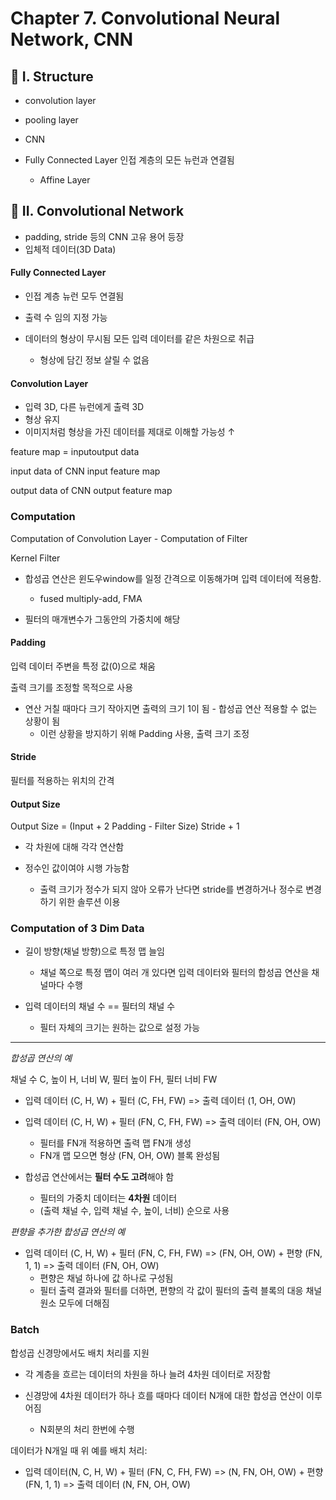 # Chapter 7. Convolutional Neural Network, CNN



## 🐥 I. Structure

- convolution layer
- pooling layer



- CNN

- Fully Connected Layer 인접 계층의 모든 뉴런과 연결됨
    - Affine Layer



## 🐥 II. Convolutional Network

- padding, stride 등의 CNN 고유 용어 등장
- 입체적 데이터(3D Data)



#### Fully Connected Layer

- 인접 계층 뉴런 모두 연결됨
- 출력 수 임의 지정 가능

- 데이터의 형상이 무시됨 모든 입력 데이터를 같은 차원으로 취급
    - 형상에 담긴 정보 살릴 수 없음




#### Convolution Layer

- 입력 3D, 다른 뉴런에게 출력 3D
- 형상 유지
- 이미지처럼 형상을 가진 데이터를 제대로 이해할 가능성 ↑

feature map = inputoutput data

input data of CNN input feature map

output data of CNN output feature map




### Computation

Computation of Convolution Layer - Computation of Filter

Kernel Filter

- 합성곱 연산은 윈도우window를 일정 간격으로 이동해가며 입력 데이터에 적용함.
	- fused multiply-add, FMA

- 필터의 매개변수가 그동안의 가중치에 해당




#### Padding

입력 데이터 주변을 특정 값(0)으로 채움

출력 크기를 조정할 목적으로 사용

- 연산 거칠 때마다 크기 작아지면 출력의 크기 1이 됨 - 합성곱 연산 적용할 수 없는 상황이 됨
  - 이런 상황을 방지하기 위해 Padding 사용, 출력 크기 조정




#### Stride

필터를 적용하는 위치의 간격




#### Output Size

Output Size = (Input + 2  Padding - Filter Size)  Stride + 1

- 각 차원에 대해 각각 연산함

- 정수인 값이여야 시행 가능함
  - 출력 크기가 정수가 되지 않아 오류가 난다면 stride를 변경하거나 정수로 변경하기 위한 솔루션 이용





### Computation of 3 Dim Data


- 길이 방향(채널 방향)으로 특정 맵 늘임

	- 채널 쪽으로 특정 맵이 여러 개 있다면 입력 데이터와 필터의 합성곱 연산을 채널마다 수행


- 입력 데이터의 채널 수 == 필터의 채널 수

	- 필터 자체의 크기는 원하는 값으로 설정 가능

---

*합성곱 연산의 예*


채널 수 C, 높이 H, 너비 W, 필터 높이 FH, 필터 너비 FW


- 입력 데이터 (C, H, W) + 필터 (C, FH, FW) => 출력 데이터 (1, OH, OW)

- 입력 데이터 (C, H, W) + 필터 (FN, C, FH, FW) => 출력 데이터 (FN, OH, OW)
	- 필터를 FN개 적용하면 출력 맵 FN개 생성
	- FN개 맵 모으면 형상 (FN, OH, OW) 블록 완성됨

- 합성곱 연산에서는 **필터 수도 고려**해야 함
	- 필터의 가중치 데이터는 **4차원** 데이터
	- (출력 채널 수, 입력 채널 수, 높이, 너비) 순으로 사용


*편향을 추가한 합성곱 연산의 예*

- 입력 데이터 (C, H, W) + 필터 (FN, C, FH, FW) => (FN, OH, OW) + 편향 (FN, 1, 1) => 출력 데이터 (FN, OH, OW)
	- 편향은 채널 하나에 값 하나로 구성됨
	- 필터 출력 결과와 필터를 더하면, 편향의 각 값이 필터의 출력 블록의 대응 채널 원소 모두에 더해짐


### Batch

합성곱 신경망에서도 배치 처리를 지원

- 각 계층을 흐르는 데이터의 차원을 하나 늘려 4차원 데이터로 저장함

- 신경망에 4차원 데이터가 하나 흐를 때마다 데이터 N개에 대한 합성곱 연산이 이루어짐
	- N회분의 처리 한번에 수행


데이터가 N개일 때 위 예를 배치 처리:

- 입력 데이터(N, C, H, W) + 필터 (FN, C, FH, FW) => (N, FN, OH, OW) + 편향 (FN, 1, 1) => 출력 데이터 (N, FN, OH, OW)











